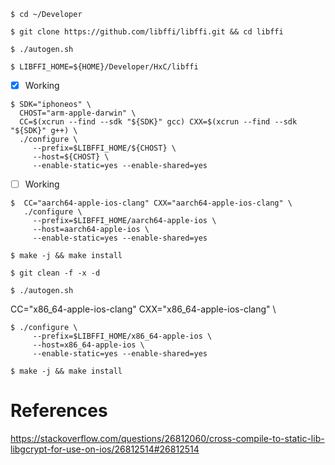 


```
$ cd ~/Developer
```


```
$ git clone https://github.com/libffi/libffi.git && cd libffi
```

```
$ ./autogen.sh
```

```
$ LIBFFI_HOME=${HOME}/Developer/HxC/libffi
```

- [x] Working

```
$ SDK="iphoneos" \
  CHOST="arm-apple-darwin" \
  CC=$(xcrun --find --sdk "${SDK}" gcc) CXX=$(xcrun --find --sdk "${SDK}" g++) \
  ./configure \
     --prefix=$LIBFFI_HOME/${CHOST} \
     --host=${CHOST} \
     --enable-static=yes --enable-shared=yes
```


- [ ] Working

```
$  CC="aarch64-apple-ios-clang" CXX="aarch64-apple-ios-clang" \
   ./configure \
     --prefix=$LIBFFI_HOME/aarch64-apple-ios \
     --host=aarch64-apple-ios \
     --enable-static=yes --enable-shared=yes
```

```
$ make -j && make install
```

```
$ git clean -f -x -d
```

```
$ ./autogen.sh
```

  CC="x86_64-apple-ios-clang" CXX="x86_64-apple-ios-clang" \

```
$ ./configure \
     --prefix=$LIBFFI_HOME/x86_64-apple-ios \
     --host=x86_64-apple-ios \
     --enable-static=yes --enable-shared=yes
```

```
$ make -j && make install
```

# References

https://stackoverflow.com/questions/26812060/cross-compile-to-static-lib-libgcrypt-for-use-on-ios/26812514#26812514
